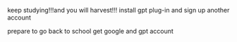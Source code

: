 keep studying!!!and you will harvest!!!
install gpt plug-in and sign up another account

prepare to go back to school
get google and gpt account

